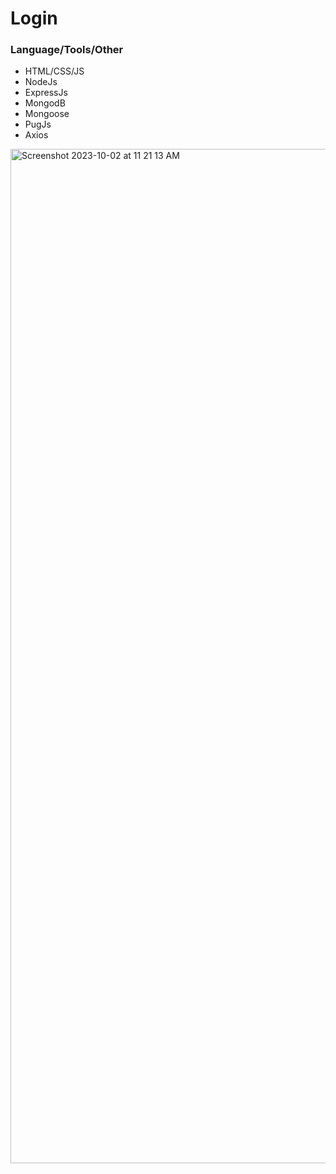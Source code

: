 # Login
<h3>Language/Tools/Other</h3> 

- HTML/CSS/JS
- NodeJs
- ExpressJs
- MongodB
- Mongoose
- PugJs
- Axios

<img width="1623" alt="Screenshot 2023-10-02 at 11 21 13 AM" src="https://github.com/manzil-infinity180/Login/assets/119070053/003ed33b-7cb7-4856-a3c9-f524914eb1b1">
